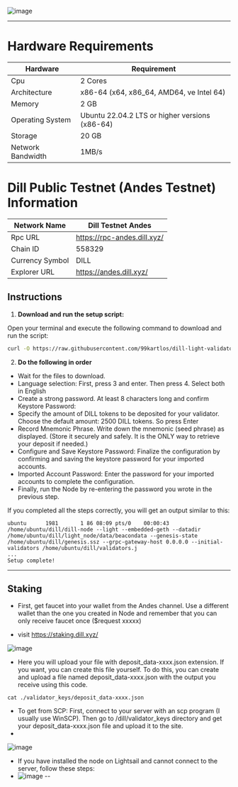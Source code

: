 ![image](https://github.com/user-attachments/assets/94e0ba96-7db4-44db-88b3-577651358207)

------
# Hardware Requirements
| Hardware | Requirement |
| ------------- | ---------------- |
Cpu | 2 Cores
Architecture | x86-64 (x64, x86_64, AMD64, ve Intel 64)
Memory | 2 GB
Operating System | Ubuntu 22.04.2 LTS or higher versions (x86-64)
Storage | 20 GB
Network Bandwidth | 1MB/s 

# Dill Public Testnet (Andes Testnet) Information
| Network Name     | Dill Testnet Andes |
| ------------- | ---------------- |
Rpc URL | https://rpc-andes.dill.xyz/
Chain ID | 558329
Currency Symbol | DILL
Explorer URL | https://andes.dill.xyz/

## Instructions

1. **Download and run the setup script:**

Open your terminal and execute the following command to download and run the script:

   ```sh
   curl -O https://raw.githubusercontent.com/99kartlos/dill-light-validator-setup/main/setup_light_validator.sh && chmod +x setup_light_validator.sh && ./setup_light_validator.sh
   ```

2. **Do the following in order** 

- Wait for the files to download.
- Language selection: First, press 3 and enter. Then press 4. Select both in English
- Create a strong password. At least 8 characters long and confirm Keystore Password:
- Specify the amount of DILL tokens to be deposited for your validator. Choose the default amount: 2500 DILL tokens. So press Enter
- Record Mnemonic Phrase. Write down the mnemonic (seed phrase) as displayed. (Store it securely and safely. It is the ONLY way to retrieve your deposit if needed.)
- Configure and Save Keystore Password: Finalize the configuration by confirming and saving the keystore password for your imported accounts.
- Imported Account Password: Enter the password for your imported accounts to complete the configuration.
- Finally, run the Node by re-entering the password you wrote in the previous step.

If you completed all the steps correctly, you will get an output similar to this:

```
ubuntu      1981       1 86 08:09 pts/0    00:00:43 /home/ubuntu/dill/dill-node --light --embedded-geth --datadir /home/ubuntu/dill/light_node/data/beacondata --genesis-state /home/ubuntu/dill/genesis.ssz --grpc-gateway-host 0.0.0.0 --initial-validators /home/ubuntu/dill/validators.j
...
Setup complete!
```
------

## Staking

- First, get faucet into your wallet from the Andes channel. Use a different wallet than the one you created in Node and remember that you can only receive faucet once ($request xxxxx)

- visit https://staking.dill.xyz/

![image](https://github.com/user-attachments/assets/ede3c2bf-8687-413d-a766-ed33cf76a41a)

- Here you will upload your file with deposit_data-xxxx.json extension. If you want, you can create this file yourself. To do this, you can create and upload a file named deposit_data-xxxx.json with the output you receive using this code.
```
cat ./validator_keys/deposit_data-xxxx.json
```
- To get from SCP: First, connect to your server with an scp program (I usually use WinSCP). Then go to /dill/validator_keys directory and get your deposit_data-xxxx.json file and upload it to the site.
- 
![image](https://github.com/user-attachments/assets/742afc78-4459-4c87-adbd-1f86de5d0ee9)

- If you have installed the node on Lightsail and cannot connect to the server, follow these steps:
- 
  ![image](https://github.com/user-attachments/assets/ed9a395b-1986-45d6-9f29-7f0a73e445fa)
-- 
